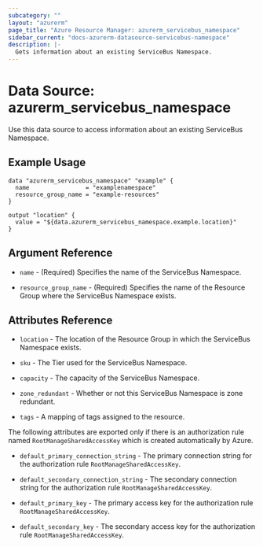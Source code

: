 ```yaml
---
subcategory: ""
layout: "azurerm"
page_title: "Azure Resource Manager: azurerm_servicebus_namespace"
sidebar_current: "docs-azurerm-datasource-servicebus-namespace"
description: |-
  Gets information about an existing ServiceBus Namespace.
---
```


# Data Source: azurerm_servicebus_namespace

Use this data source to access information about an existing ServiceBus Namespace.

## Example Usage

```hcl
data "azurerm_servicebus_namespace" "example" {
  name                = "examplenamespace"
  resource_group_name = "example-resources"
}

output "location" {
  value = "${data.azurerm_servicebus_namespace.example.location}"
}
```

## Argument Reference

* `name` - (Required) Specifies the name of the ServiceBus Namespace.

* `resource_group_name` - (Required) Specifies the name of the Resource Group where the ServiceBus Namespace exists.

## Attributes Reference

* `location` - The location of the Resource Group in which the ServiceBus Namespace exists.

* `sku` - The Tier used for the ServiceBus Namespace.

* `capacity` - The capacity of the ServiceBus Namespace.

* `zone_redundant` - Whether or not this ServiceBus Namespace is zone redundant.

* `tags` - A mapping of tags assigned to the resource.

The following attributes are exported only if there is an authorization rule named
`RootManageSharedAccessKey` which is created automatically by Azure.

* `default_primary_connection_string` - The primary connection string for the authorization
    rule `RootManageSharedAccessKey`.

* `default_secondary_connection_string` - The secondary connection string for the
    authorization rule `RootManageSharedAccessKey`.

* `default_primary_key` - The primary access key for the authorization rule `RootManageSharedAccessKey`.

* `default_secondary_key` - The secondary access key for the authorization rule `RootManageSharedAccessKey`.
